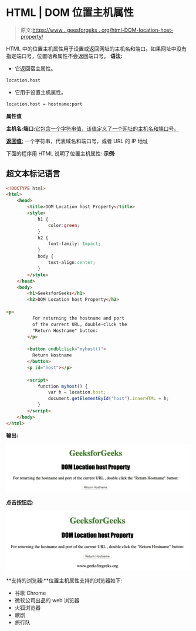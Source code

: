 # HTML | DOM 位置主机属性

> 原文:[https://www . geesforgeks . org/html-DOM-location-host-property/](https://www.geeksforgeeks.org/html-dom-location-host-property/)

HTML 中的位置主机属性用于设置或返回网址的主机名和端口。如果网址中没有指定端口号，位置哈希属性不会返回端口号。
**语法:**

*   它返回宿主属性。

```html
location.host
```

*   它用于设置主机属性。

```html
location.host = hostname:port
```

**属性值**

**主机名:端口:**<u>它包含一个字符串值，该值定义了一个网址的主机名和端口号。</u>

**<u>返回值:</u>** 一个字符串，代表域名和端口号，或者 URL 的 IP 地址

下面的程序用 HTML 说明了位置主机属性:
**示例:**

## 超文本标记语言

```html
<!DOCTYPE html>
<html>
    <head>
        <title>DOM Location host Property</title>
        <style>
            h1 {
                color:green;
            }
            h2 {
                font-family: Impact;
            }
            body {
                text-align:center;
            }
        </style>
    </head>
    <body>
        <h1>GeeksforGeeks</h1>
        <h2>DOM Location host Property</h2>

<p>
          For returning the hostname and port
          of the current URL, double-click the
          "Return Hostname" button:
        </p>

        <button ondblclick="myhost()">
          Return Hostname
        </button>
        <p id="host"></p>

        <script>
            function myhost() {
                var h = location.host;
                document.getElementById("host").innerHTML = h;
            }
        </script>
    </body>
</html>                   
```

**输出:**

![](img/78148f47f2e4483aeb2f6dffaedf1e3a.png)

**点击按钮后:**

![](img/061c5bb7ca557c7bcb1fa259df501caf.png)

**支持的浏览器:**位置主机属性支持的浏览器如下:

*   谷歌 Chrome
*   微软公司出品的 web 浏览器
*   火狐浏览器
*   歌剧
*   旅行队